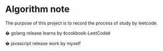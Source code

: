 # Algorithm note

The purpose of this project is to record the process of study by leetcode.

� golang release learns by 《cookbook-LeetCode》

� javascript release work by myself

